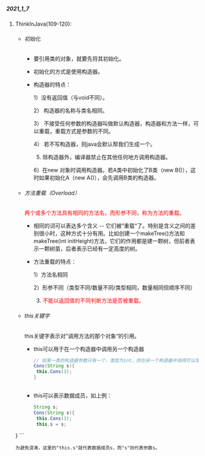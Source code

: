 ##### 2021_1_7

1. ThinkInJava(109-120): 

   - ###### 初始化

     - 要引用类的对象，就要先将其初始化。

     - 初始化的方式是使用构造器。

     - 构造器的特点：

       1）没有返回值（与void不同）。

       2） 构造器的名称与类名相同。

       3） 不接受任何参数的构造器叫做默认构造器，构造器和方法一样，可以重载，重载方式是参数的不同。

       4） 若不写构造器，则java会默认帮我们生成一个。

       5)    除构造器外，编译器禁止在其他任何地方调用构造器。
    
       6）在new 对象时调用构造器。若A类中初始化了B类（new B()），这时如果初始化A（new A()），会先调用B类的构造器。

   - ###### 方法重载（Overload）

     <font color=red>两个或多个方法具有相同的方法名，而形参不同，称为方法的重载。</font>

     - 相同的词可以表达多个含义 -- 它们被”重载“了。特别是含义之间的差别很小时，这种方式十分有用。比如创建一个makeTree()方法和makeTree(int initHeight)方法，它们的作用都是建一颗树，但前者表示一颗树苗，后者表示已经有一定高度的树。

     - 方法重载的特点：

       1）方法名相同

       2）形参不同（类型不同/数量不同/类型相同，数量相同但顺序不同）

       3)  <font color=red>不能以返回值的不同判断方法是否被重载。</font>

   - ###### this关键字

     this关键字表示对”调用方法的那个对象“的引用。

     - this可以用于在一个构造器中调用另一个构造器
   
       ```java
       // 如某一类的构造器参数只有一个，类型为int，则在另一个构造器中调用可以写成这样：
       Cons(String s){
       	this.Cons(3);
       }
    
       ```

     - this可以表示数据成员，如上例：
   
       ```java
       String s;
       Cons(String s){
       	this.Cons(3);
       	this.s = s;
    }
       ```

       为避免混淆，这里的"this.s"就代表数据成员s，而"s"则代表参数s。
   
   

